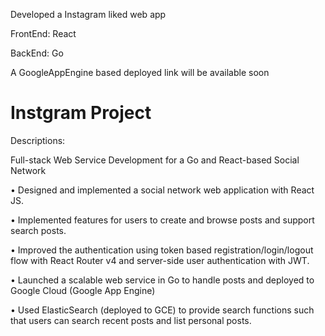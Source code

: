 Developed a Instagram liked web app

FrontEnd: React

BackEnd: Go

A GoogleAppEngine based deployed link will be available soon

# Instgram Project
Descriptions:

Full-stack Web Service Development for a Go and React-based Social Network

• Designed and implemented a social network web application with React JS.

• Implemented features for users to create and browse posts and support search posts.

• Improved the authentication using token based registration/login/logout flow with React
Router v4 and server-side user authentication with JWT.

• Launched a scalable web service in Go to handle posts and deployed to Google Cloud (Google
App Engine)

• Used ElasticSearch (deployed to GCE) to provide search functions such that users can search
recent posts and list personal posts.
